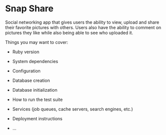 # Snap Share

Social networking app that gives users the ability to view, upload
and share their favorite pictures with others. Users also have
the ability to comment on pictures they like while also being able to see who uploaded it.

Things you may want to cover:

* Ruby version

* System dependencies

* Configuration

* Database creation

* Database initialization

* How to run the test suite

* Services (job queues, cache servers, search engines, etc.)

* Deployment instructions

* ...
